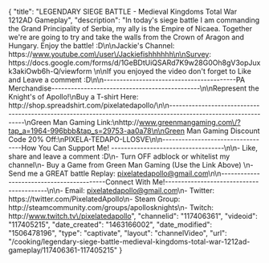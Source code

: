 {
    "title": "LEGENDARY SIEGE BATTLE - Medieval Kingdoms Total War 1212AD Gameplay",
    "description": "In today's siege battle I am commanding the Grand Principality of Serbia, my ally is the Empire of Nicaea.  Together we're are going to try and take the walls from the Crown of Aragon and Hungary.  Enjoy the battle! :D\n\nJackie's Channel: https:\/\/www.youtube.com\/user\/Jackiefishhhhhh\n\nSurvey: https:\/\/docs.google.com\/forms\/d\/1GeBDtUiQSARd7K9w28G0Oh8gV3opJuxk3akiOwb6h-Q\/viewform \n\nIf you enjoyed the video don't forget to Like and Leave a comment :D\n\n-----------------------------------------PA Merchandise----------------------------------------------\n\nRepresent the Knight's of Apollo!\nBuy a T-shirt Here: http:\/\/shop.spreadshirt.com\/pixelatedapollo\/\n\n---------------------------------------------------------------------------------------------------------------\nGreen Man Gaming Link:\nhttp:\/\/www.greenmangaming.com\/?tap_a=1964-996bbb&tap_s=29753-aa0a78\n\nGreen Man Gaming Discount Code 20% Off:\nPIXELA-TEDAPO-LLOSVE\n\n----------------------------------How You Can Support Me! -----------------------------------\n\n- Like, share and leave a comment :D\n- Turn OFF adblock or whitelist my channel\n- Buy a Game from Green Man Gaming (Use the Link Above) \n- Send me a GREAT battle Replay: pixelatedapollo@gmail.com\n\n------------------------------------------Connect With Me!-----------------------------------------\n\n- Email: pixelatedapollo@gmail.com\n- Twitter: https:\/\/twitter.com\/PixelatedApollo\n- Steam Group:  http:\/\/steamcommunity.com\/groups\/apollosknights\n- Twitch: http:\/\/www.twitch.tv\/pixelatedapollo",
    "channelid": "117406361",
    "videoid": "117405215",
    "date_created": "1463166002",
    "date_modified": "1506478196",
    "type": "captivate",
    "layout": "channelVideo",
    "url": "\/cooking\/legendary-siege-battle-medieval-kingdoms-total-war-1212ad-gameplay\/117406361-117405215"
}